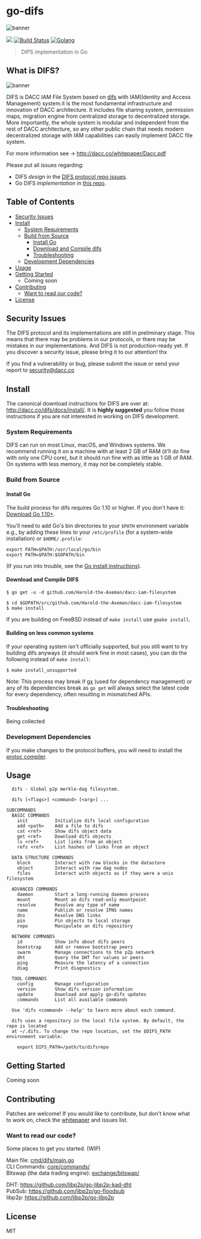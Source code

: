 # go-difs

![banner](https://github.com/Harold-the-Axeman/dacc-iam-filesystem/blob/master/docs/difs.png)

[![](https://img.shields.io/badge/made%20by-DACC-yellowgreen.svg)](http://dacc.co)
[![Build Status](https://img.shields.io/badge/build-passing-green.svg)]()
[![Golang](https://img.shields.io/badge/Golang-1.10%2B-blue.svg)](https://golang.org/)

> DIPS implementation in Go

## What is DIFS?

![banner](https://github.com/Harold-the-Axeman/dacc-iam-filesystem/blob/master/docs/difs-blueprint.png)

DIFS is DACC IAM File System based on [difs](https://github.com/difs/difs) with IAM(Identity and Access Management) system.it is the most fundamental infrastructure and innovation of DACC architecture. It includes file sharing system, permission maps, migration engine from centralized storage to decentralized storage. More importantly, the whole system is modular and independent from the rest of DACC architecture, so any other public chain that needs modern decentralized storage with IAM capabilities can easily implement DACC file system.

For more information see -> http://dacc.co/whitepaper/Dacc.pdf

Please put all issues regarding:
  - DIFS _design_ in the [DIFS protocol repo issues](https://github.com/Harold-the-Axeman/dacc-iam-filesystem/issues).
  - Go DIFS _implementation_ in [this repo](https://github.com/Harold-the-Axeman/dacc-iam-filesystem/issues).

## Table of Contents

- [Security Issues](#security-issues)
- [Install](#install)
  - [System Requirements](#system-requirements)
  - [Build from Source](#build-from-source)
    - [Install Go](#install-go)
    - [Download and Compile difs](#download-and-compile-difs)
    - [Troubleshooting](#troubleshooting)
  - [Development Dependencies](#development-dependencies)
- [Usage](#usage)
- [Getting Started](#getting-started)
  - Coming soon
- [Contributing](#contributing)
  - [Want to read our code?](#want-to-read-our-code)
- [License](#license)

## Security Issues

The DIFS protocol and its implementations are still in preliminary stage. This means that there may be problems in our protocols, or there may be mistakes in our implementations. And DIFS is not production-ready yet. If you discover a security issue, please bring it to our attention! thx

If you find a vulnerability or bug, please submit the issue or send your report to security@dacc.co

## Install

The canonical download instructions for DIFS are over at: http://dacc.co/difs/docs/install/. It is **highly suggested** you follow those instructions if you are not interested in working on DIFS development.

### System Requirements

DIFS can run on most Linux, macOS, and Windows systems. We recommend running it on a machine with at least 2 GB of RAM (it’ll do fine with only one CPU core), but it should run fine with as little as 1 GB of RAM. On systems with less memory, it may not be completely stable.

### Build from Source

#### Install Go

The build process for difs requires Go 1.10 or higher. If you don't have it: [Download Go 1.10+](https://golang.org/dl/).


You'll need to add Go's bin directories to your `$PATH` environment variable e.g., by adding these lines to your `/etc/profile` (for a system-wide installation) or `$HOME/.profile`:

```
export PATH=$PATH:/usr/local/go/bin
export PATH=$PATH:$GOPATH/bin
```

(If you run into trouble, see the [Go install instructions](https://golang.org/doc/install)).

#### Download and Compile DIFS

```
$ go get -u -d github.com/Harold-the-Axeman/dacc-iam-filesystem

$ cd $GOPATH/src/github.com/Harold-the-Axeman/dacc-iam-filesystem
$ make install
```

If you are building on FreeBSD instead of `make install` use `gmake install`.

#### Building on less common systems

If your operating system isn't officially supported, but you still want to try
building difs anyways (it should work fine in most cases), you can do the
following instead of `make install`:

```
$ make install_unsupported
```

Note: This process may break if [gx](https://github.com/whyrusleeping/gx)
(used for dependency management) or any of its dependencies break as `go get`
will always select the latest code for every dependency, often resulting in
mismatched APIs.

#### Troubleshooting

Being collected

### Development Dependencies

If you make changes to the protocol buffers, you will need to install the [protoc compiler](https://github.com/google/protobuf).

## Usage

```
  difs - Global p2p merkle-dag filesystem.

  difs [<flags>] <command> [<arg>] ...

SUBCOMMANDS
  BASIC COMMANDS
    init          Initialize difs local configuration
    add <path>    Add a file to difs
    cat <ref>     Show difs object data
    get <ref>     Download difs objects
    ls <ref>      List links from an object
    refs <ref>    List hashes of links from an object

  DATA STRUCTURE COMMANDS
    block         Interact with raw blocks in the datastore
    object        Interact with raw dag nodes
    files         Interact with objects as if they were a unix filesystem

  ADVANCED COMMANDS
    daemon        Start a long-running daemon process
    mount         Mount an difs read-only mountpoint
    resolve       Resolve any type of name
    name          Publish or resolve IPNS names
    dns           Resolve DNS links
    pin           Pin objects to local storage
    repo          Manipulate an difs repository

  NETWORK COMMANDS
    id            Show info about difs peers
    bootstrap     Add or remove bootstrap peers
    swarm         Manage connections to the p2p network
    dht           Query the DHT for values or peers
    ping          Measure the latency of a connection
    diag          Print diagnostics

  TOOL COMMANDS
    config        Manage configuration
    version       Show difs version information
    update        Download and apply go-difs updates
    commands      List all available commands

  Use 'difs <command> --help' to learn more about each command.

  difs uses a repository in the local file system. By default, the repo is located
  at ~/.difs. To change the repo location, set the $DIFS_PATH environment variable:

    export DIFS_PATH=/path/to/difsrepo
```

## Getting Started

Coming soon

## Contributing

Patches are welcome! If you would like to contribute, but don't know what to work on, check the [whitepaper](http://dacc.co/whitepaper/Dacc.pdf) and issues list.

### Want to read our code?

Some places to get you started. (WIP)

Main file: [cmd/difs/main.go](https://github.com/Harold-the-Axeman/dacc-iam-filesystem/blob/master/cmd/difs/main.go) <br>
CLI Commands: [core/commands/](https://github.com/Harold-the-Axeman/dacc-iam-filesystem/tree/master/core/commands) <br>
Bitswap (the data trading engine): [exchange/bitswap/](https://github.com/Harold-the-Axeman/dacc-iam-filesystem/tree/master/exchange/bitswap)

DHT: https://github.com/libp2p/go-libp2p-kad-dht <br>
PubSub: https://github.com/libp2p/go-floodsub <br>
libp2p: https://github.com/libp2p/go-libp2p

## License

MIT
